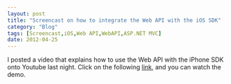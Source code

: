 ```yaml
---
layout: post
title: "Screencast on how to integrate the Web API with the iOS SDK"
category: "Blog"
tags: [Screencast,iOS,Web API,WebAPI,ASP.NET MVC]
date: 2012-04-25
---
```



I posted a video that explains how to use the Web API with the iPhone SDK onto Youtube last night. Click on the following [link](http://t.co/UQuh7Jw0 "Screencast of Web API with the iOS"), and you can watch the demo.